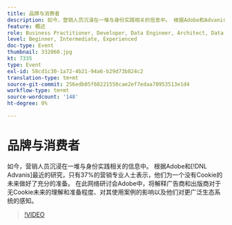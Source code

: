 ```yaml
---
title: 品牌与消费者
description: 如今，营销人员沉浸在一堆与身份实践相关的信息中。 根据Adobe和Advanis最近的研究，只有37%的营销专业人士表示，他们为一个没有Cookie的未来做好了充分的准备。 在此网络研讨会Adobe中，将解释广告商和出版商对于无Cookie未来的理解和准备程度、对其使用案例的影响以及他们对更广泛生态系统的感知。
feature: 概述
role: Business Practitioner, Developer, Data Engineer, Architect, Data Architect, Administrator, Leader
level: Beginner, Intermediate, Experienced
doc-type: Event
thumbnail: 332060.jpg
kt: 7335
type: Event
exl-id: 58cd1c30-1a72-4b21-94a6-b29d73b824c2
translation-type: tm+mt
source-git-commit: 256edb05f68221550cae2ef7edaa70953513e1d4
workflow-type: tm+mt
source-wordcount: '148'
ht-degree: 0%

---
```


# 品牌与消费者

如今，营销人员沉浸在一堆与身份实践相关的信息中。 根据Adobe和[!DNL Advanis]最近的研究，只有37%的营销专业人士表示，他们为一个没有Cookie的未来做好了充分的准备。 在此网络研讨会Adobe中，将解释广告商和出版商对于无Cookie未来的理解和准备程度、对其使用案例的影响以及他们对更广泛生态系统的感知。

>[!VIDEO](https://video.tv.adobe.com/v/332060/?quality=12&learn=on)
